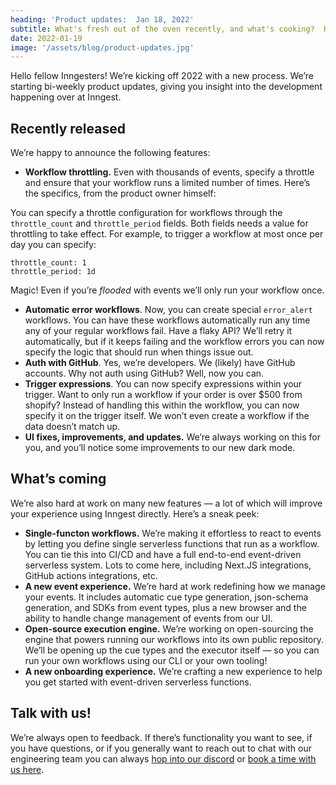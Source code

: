 ```yaml
---
heading: 'Product updates:  Jan 18, 2022'
subtitle: What's fresh out of the oven recently, and what's cooking?  Here's our bi-weekly product deep dive.
date: 2022-01-19
image: '/assets/blog/product-updates.jpg'
---
```


Hello fellow Inngesters! We’re kicking off 2022 with a new process. We’re starting bi-weekly product updates, giving you insight into the development happening over at Inngest.

## Recently released

We’re happy to announce the following features:

- **Workflow throttling.** Even with thousands of events, specify a throttle and ensure that your workflow runs a limited number of times. Here’s the specifics, from the product owner himself:

You can specify a throttle configuration for workflows through the `throttle_count` and `throttle_period` fields. Both fields needs a value for throttling to take effect. For example, to trigger a workflow at most once per day you can specify:

```
throttle_count: 1
throttle_period: 1d
```

Magic! Even if you’re _flooded_ with events we’ll only run your workflow once.

- **Automatic error workflows**. Now, you can create special `error_alert` workflows. You can have these workflows automatically run any time any of your regular workflows fail. Have a flaky API? We’ll retry it automatically, but if it keeps failing and the workflow errors you can now specify the logic that should run when things issue out.
- **Auth with GitHub**. Yes, we’re developers. We (likely) have GitHub accounts. Why not auth using GitHub? Well, now you can.
- **Trigger expressions**. You can now specify expressions within your trigger. Want to only run a workflow if your order is over $500 from shopify? Instead of handling this within the workflow, you can now specify it on the trigger itself. We won’t even create a workflow if the data doesn’t match up.
- **UI fixes, improvements, and updates.** We’re always working on this for you, and you’ll notice some improvements to our new dark mode.

## What’s coming

We’re also hard at work on many new features — a lot of which will improve your experience using Inngest directly. Here’s a sneak peek:

- **Single-functon workflows.** We’re making it effortless to react to events by letting you define single serverless functions that run as a workflow. You can tie this into CI/CD and have a full end-to-end event-driven serverless system. Lots to come here, including Next.JS integrations, GitHub actions integrations, etc.
- **A new event experience.** We’re hard at work redefining how we manage your events. It includes automatic cue type generation, json-schema generation, and SDKs from event types, plus a new browser and the ability to handle change management of events from our UI.
- **Open-source execution engine.** We’re working on open-sourcing the engine that powers running our workflows into its own public repository. We’ll be opening up the cue types and the executor itself — so you can run your own workflows using our CLI or your own tooling!
- **A new onboarding experience.** We’re crafting a new experience to help you get started with event-driven serverless functions.

## Talk with us!

We’re always open to feedback. If there’s functionality you want to see, if you have questions, or if you generally want to reach out to chat with our engineering team you can always [hop into our discord](https://discord.com/invite/EuesV2ZSnX) or [book a time with us here](https://calendly.com/inngest-thb/30min).

<div className="text-center" style={{ marginTop: 80 }}>
	<img src="/dancing-baby-1.gif" alt="" />
</div>
